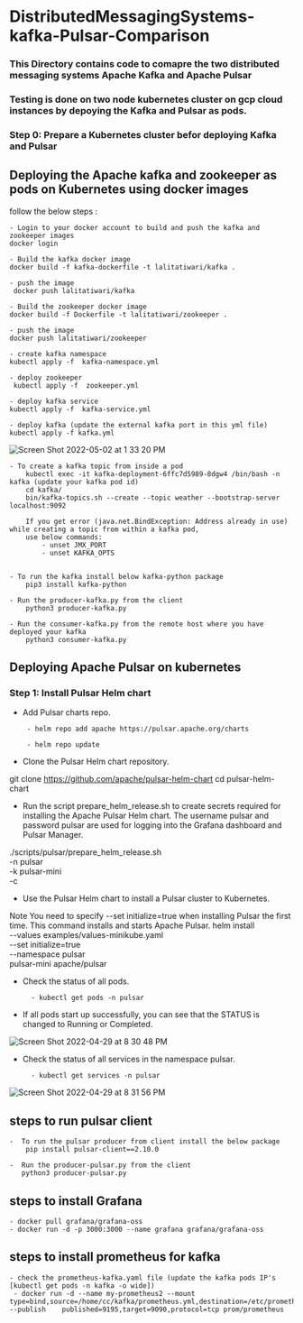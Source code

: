 # DistributedMessagingSystems-kafka-Pulsar-Comparison

### This Directory contains code to comapre the two distributed messaging systems Apache Kafka and Apache Pulsar
### Testing is done on two node kubernetes cluster on gcp cloud instances by depoying the Kafka and Pulsar as pods.

### Step 0: Prepare a Kubernetes cluster befor deploying Kafka and Pulsar


## Deploying the Apache kafka and zookeeper as pods on Kubernetes using docker images
follow the below steps :


    - Login to your docker account to build and push the kafka and zookeeper images
    docker login
    
    - Build the kafka docker image
    docker build -f kafka-dockerfile -t lalitatiwari/kafka .
    
    - push the image
     docker push lalitatiwari/kafka
     
    - Build the zookeeper docker image
    docker build -f Dockerfile -t lalitatiwari/zookeeper .
    
    - push the image
    docker push lalitatiwari/zookeeper
   
    - create kafka namespace
    kubectl apply -f  kafka-namespace.yml 
   
    - deploy zookeeper
     kubectl apply -f  zookeeper.yml
    
    - deploy kafka service
    kubectl apply -f  kafka-service.yml
   
    - deploy kafka (update the external kafka port in this yml file)
    kubectl apply -f kafka.yml
    
   ![Screen Shot 2022-05-02 at 1 33 20 PM](https://user-images.githubusercontent.com/83514861/166304916-d26847a1-89fa-43ff-a8bb-f8cf7b91c333.png)

 
    - To create a kafka topic from inside a pod
        kubectl exec -it kafka-deployment-6ffc7d5989-8dgw4 /bin/bash -n kafka (update your kafka pod id)
        cd kafka/
        bin/kafka-topics.sh --create --topic weather --bootstrap-server localhost:9092 
        
        If you get error (java.net.BindException: Address already in use) while creating a topic from within a kafka pod,
        use below commands:
            - unset JMX_PORT
            - unset KAFKA_OPTS
    
    
    - To run the kafka install below kafka-python package
        pip3 install kafka-python
        
    - Run the producer-kafka.py from the client
        python3 producer-kafka.py 
        
    - Run the consumer-kafka.py from the remote host where you have deployed your kafka 
        python3 consumer-kafka.py 
        
        
   
## Deploying Apache Pulsar on kubernetes 
     
### Step 1: Install Pulsar Helm chart

 - Add Pulsar charts repo.

        - helm repo add apache https://pulsar.apache.org/charts

        - helm repo update

 - Clone the Pulsar Helm chart repository.

git clone https://github.com/apache/pulsar-helm-chart
cd pulsar-helm-chart


- Run the script prepare_helm_release.sh to create secrets required for installing the Apache Pulsar Helm chart. The username pulsar and password pulsar are used for logging into the Grafana dashboard and Pulsar Manager.

./scripts/pulsar/prepare_helm_release.sh \
    -n pulsar \
    -k pulsar-mini \
    -c


- Use the Pulsar Helm chart to install a Pulsar cluster to Kubernetes.

Note 
You need to specify --set initialize=true when installing Pulsar the first time. This command installs and starts Apache Pulsar.
helm install \
    --values examples/values-minikube.yaml \
    --set initialize=true \
    --namespace pulsar \
    pulsar-mini apache/pulsar


- Check the status of all pods.

        - kubectl get pods -n pulsar

- If all pods start up successfully, you can see that the STATUS is changed to Running or Completed.

        
![Screen Shot 2022-04-29 at 8 30 48 PM](https://user-images.githubusercontent.com/83514861/166085357-7d51db79-9706-4e27-903d-8c3c78fcc1d7.png)


- Check the status of all services in the namespace pulsar.

        - kubectl get services -n pulsar
       
![Screen Shot 2022-04-29 at 8 31 56 PM](https://user-images.githubusercontent.com/83514861/166085386-4fbe0c30-4b76-4e20-a13c-2ce26de837ce.png)

## steps to run pulsar client

    -  To run the pulsar producer from client install the below package
        pip install pulsar-client==2.10.0
        
    -  Run the producer-pulsar.py from the client
       python3 producer-pulsar.py

## steps to install Grafana
    - docker pull grafana/grafana-oss
    - docker run -d -p 3000:3000 --name grafana grafana/grafana-oss
 
 ## steps to install prometheus for kafka
    - check the prometheus-kafka.yaml file (update the kafka pods IP's [kubectl get pods -n kafka -o wide])
     - docker run -d --name my-prometheus2 --mount type=bind,source=/home/cc/kafka/prometheus.yml,destination=/etc/prometheus/prometheus.yml --publish    published=9195,target=9090,protocol=tcp prom/prometheus


